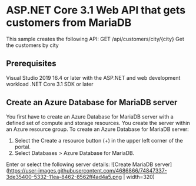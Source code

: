 # ASP.NET Core 3.1 Web API that gets customers from MariaDB
This sample creates the following API:
GET /api/customers/city/{city}	Get the customers by city

## Prerequisites
Visual Studio 2019 16.4 or later with the ASP.NET and web development workload
.NET Core 3.1 SDK or later

## Create an Azure Database for MariaDB server
You first have to create an Azure Database for MariaDB server with a defined set of compute and storage resources. You create the server within an Azure resource group.
To create an Azure Database for MariaDB server:
1.	Select the Create a resource button (+) in the upper left corner of the portal.
2.	Select Databases > Azure Database for MariaDB. 

Enter or select the following server details:
![Create MariaDB server](https://user-images.githubusercontent.com/4686866/74847337-3de35400-5332-11ea-8462-8562ff4ad4a5.png | width=320)
